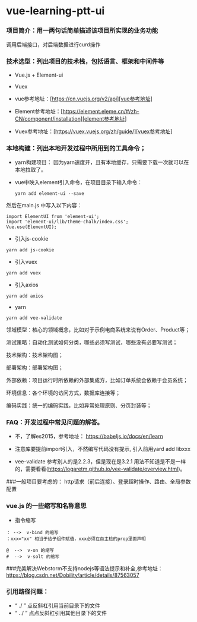 # vue-learning-ptt-ui

### 项目简介：用一两句话简单描述该项目所实现的业务功能
调用后端接口，对后端数据进行curd操作

### 技术选型：列出项目的技术栈，包括语言、框架和中间件等
* Vue.js + Element-ui
* Vuex 

* vue参考地址：[https://cn.vuejs.org/v2/api][vue参考地址]
* Element参考地址：[https://element.eleme.cn/#/zh-CN/component/installation][element参考地址]
* Vuex参考地址：[https://vuex.vuejs.org/zh/guide/][vuex参考地址]

### 本地构建：列出本地开发过程中所用到的工具命令；
* yarn构建项目：
因为yarn速度开，且有本地缓存，只需要下载一次就可以在本地拉取了。

* vue中映入element引入命令，在项目目录下输入命令：
  ~~~~
  yarn add element-ui --save
  ~~~~
然后在main.js 中写入以下内容：
  ~~~~
  import ElementUI from 'element-ui';
  import 'element-ui/lib/theme-chalk/index.css';
  Vue.use(ElementUI);
  ~~~~
  
* 引入js-cookie
~~~~
yarn add js-cookie
~~~~

* 引入vuex
~~~~
yarn add vuex
~~~~

* 引入axios
~~~~
yarn add axios
~~~~

* yarn

```
yarn add vee-validate
```




领域模型：核心的领域概念，比如对于示例电商系统来说有Order、Product等；

测试策略：自动化测试如何分类，哪些必须写测试，哪些没有必要写测试；

技术架构：技术架构图；

部署架构：部署架构图；

外部依赖：项目运行时所依赖的外部集成方，比如订单系统会依赖于会员系统；

环境信息：各个环境的访问方式，数据库连接等；

编码实践：统一的编码实践，比如异常处理原则、分页封装等；

### FAQ：开发过程中常见问题的解答。

* 不，了解es2015，参考地址：
https://babeljs.io/docs/en/learn

* 注意库要提前import引入，不然编写代码没有提示, 引入前用yard add libxxx  

* vee-validate 参考别人的是2.2.3，但是现在是3.2.1  用法不知道是不是一样的，需要看看(https://logaretm.github.io/vee-validate/overview.html)。

###一般项目要考虑的：
http请求（前后连接）、登录超时操作、路由、全局参数配置

### vue.js 的一些缩写和名称意思

* 指令缩写
````
： -->  v-bind 的缩写
：xxx="xx" 相当于给子组件赋值，xxx必须在自主检的prop里面声明

@  -->  v-on 的缩写
#  -->  v-solt 的缩写
````


[element]: https://element.eleme.cn/#/zh-CN/component/installation

[vue参考地址]: https://cn.vuejs.org/v2/api


[vuex参考地址]: https://vuex.vuejs.org/zh/guide/

###完美解决Webstorm不支持nodejs等语法提示和补全,参考地址：
https://blog.csdn.net/Dobility/article/details/87563057


### 引用路径问题：
* “ ./ ”  点反斜杠引用当前目录下的文件
* “ ../ ” 点点反斜杠引用其他目录下的文件
